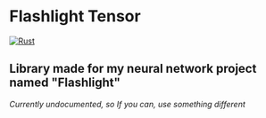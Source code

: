 # Flashlight Tensor

[![Rust](https://github.com/Bejmach/flashlight_tensor/actions/workflows/rust.yml/badge.svg?event=push)](https://github.com/Bejmach/flashlight_tensor/actions/workflows/rust.yml)

## Library made for my neural network project named "Flashlight"

*Currently undocumented, so If you can, use something different*
